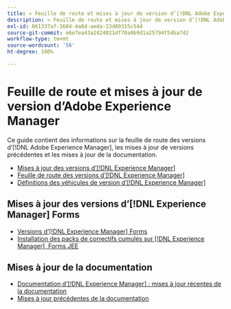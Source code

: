 ```yaml
---
title: « Feuille de route et mises à jour de version d’[!DNL Adobe Experience Manager] »
description: « Feuille de route et mises à jour de version d’[!DNL Adobe Experience Manager] »
exl-id: 861337af-1604-4a8d-aeda-23d80315c544
source-git-commit: e6e7ea43a2424021df70a9b9d1a25794f54ba7d2
workflow-type: tm+mt
source-wordcount: '56'
ht-degree: 100%

---
```


# Feuille de route et mises à jour de version d’Adobe Experience Manager

Ce guide contient des informations sur la feuille de route des versions d’[!DNL Adobe Experience Manager], les mises à jour de versions précédentes et les mises à jour de la documentation.

* [Mises à jour des versions d’[!DNL Experience Manager]](aem-releases-updates.md)
* [Feuille de route des versions d’[!DNL Experience Manager]](update-releases-roadmap.md)
* [Définitions des véhicules de version d’[!DNL Experience Manager]](update-release-vehicle-definitions.md)

## Mises à jour des versions d’[!DNL Experience Manager] Forms

* [Versions d’[!DNL Experience Manager] Forms](aem-forms-releases.md)
* [Installation des packs de correctifs cumulés sur  [!DNL Experience Manager]  Forms JEE](install-cfp-aem-forms-jee.md)

## Mises à jour de la documentation

* [Documentation dʼ[!DNL Experience Manager] : mises à jour récentes de la documentation](documentation-updates.md)
* [Mises à jour précédentes de la documentation](previous-documentation-updates.md)

